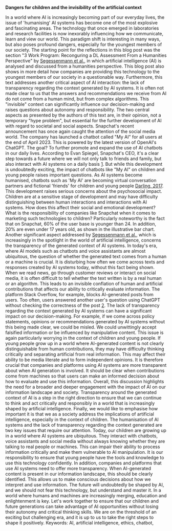 **Dangers for children and the invisibility of the artificial context**

In a world where AI is increasingly becoming part of our everyday lives, the issue of 'humanising' AI systems has become one of the most explosive and fascinating areas. The technology that once emerged in laboratories and research facilities is now inexorably influencing how we communicate, learn and view our world. This paradigm shift is interesting in many ways, but also poses profound dangers, especially for the youngest members of our society.
The starting point for the reflections in this blog post was the section "3 Work Program: Reconguring a DL Assessment From a Humanities Perspective" by [Segessenmann et al.](https://dx.doi.org/10.2139/ssrn.4554234), in which artificial intelligence (AI) is analysed and discussed from a humanities perspective.
This blog post also shows in more detail how companies are providing this technology to the youngest members of our society in a questionable way.
Furthermore, this text addresses another critical aspect of AI interaction: the lack of transparency regarding the context generated by AI systems. It is often not made clear to us that the answers and recommendations we receive from AI do not come from a human mind, but from complex algorithms. This "invisible" context can significantly influence our decision-making and raises questions about autonomy and responsibility.
The two central aspects as presented by the authors of this text are, in their opinion, not a temporary "hype problem", but essential for the further development of AI with regard to societal and social aspects.
Snapchat's recent announcement has once again caught the attention of the social media world. The company has launched a chatbot called "My AI" for all users at the end of April 2023. This is powered by the latest version of OpenAI's ChatGPT. The goal? To further promote and expand the use of AI chatbots in our daily lives. According to Evan Spiegel, Snapchat's CEO, it's a clear step towards a future where we will not only talk to friends and family, but also interact with AI systems on a daily basis [1](https://www.theverge.com/2023/2/27/23614959/snapchat-my-ai-chatbot-chatgpt-openai-plus-subscription). 
But while this development is undoubtedly exciting, the impact of chatbots like "My AI" on children and young people raises important questions.
As AI systems become humanised, chatbots such as 'My AI' are becoming virtual conversation partners and fictional 'friends' for children and young people [Darling, 2017](https://doi.org/10.1093/oso/9780190652951.003.0012). This development raises serious concerns about the psychosocial impact. Children are at a sensitive stage of development and may have difficulty distinguishing between human interactions and interactions with AI systems. How does this affect their social and emotional development? What is the responsibility of companies like Snapchat when it comes to marketing such technologies to children?
Particularly noteworthy is the fact that on Snapchat, 60% of the user base is younger than 24. In addition, 20% are even under 17 years old, as shown in the illustrative bar chart.
Another significant aspect addressed by [Segessenmann et al.](https://dx.doi.org/10.2139/ssrn.4554234), which is increasingly in the spotlight in the world of artificial intelligence, concerns the transparency of the generated context of AI systems. In today's era, where AI models such as chatbots and voice assistants are almost ubiquitous, the question of whether the generated text comes from a human or a machine is crucial.
It is disturbing how often we come across texts and responses created by AI systems today, without this fact being shown. When we read news, go through customer reviews or interact on social media, it is often difficult to tell whether the text written is by a real human or an algorithm. This leads to an invisible conflation of human and artificial contributions that affects our ability to critically evaluate information. The platform Stack Overflow, for example, blocks AI-generated posts from users. Too often, users answered another user's question using ChatGPT without checking the correctness of the post [2](https://www.zdnet.com/article/stack-overflow-temporarily-bans-answers-from-openais-chatgpt-chatbot/). 
The lack of transparency regarding the context generated by AI systems can have a significant impact on our decision-making. For example, if we come across policy statements, opinions or recommendations generated by AI systems without this being made clear, we could be misled. We could unwittingly accept falsified information or be influenced by manipulative content.
This issue is again particularly worrying in the context of children and young people. If young people grow up in a world where AI-generated content is not clearly distinguishable from human contributions, they may have difficulty thinking critically and separating artificial from real information. This may affect their ability to be media literate and to form independent opinions.
It is therefore crucial that companies and platforms using AI systems are more transparent about when AI generation is involved. It should be clear when contributions come from machines so that users can make an informed decision about how to evaluate and use this information.
Overall, this discussion highlights the need for a broader and deeper engagement with the impact of AI on our information landscape and society. Transparency around the generated context of AI is a step in the right direction to ensure that we can continue to think and act critically and responsibly in a world that is increasingly shaped by artificial intelligence.
Finally, we would like to emphasise how important it is that we as a society address the implications of artificial intelligence, especially in the context of children. The humanisation of AI systems and the lack of transparency regarding the context generated are two key issues that require our attention.
Today, our children are growing up in a world where AI systems are ubiquitous. They interact with chatbots, voice assistants and social media without always knowing whether they are talking to real people or machines. This can impair their ability to process information critically and make them vulnerable to AI manipulation. It is our responsibility to ensure that young people have the tools and knowledge to use this technology confidently.
In addition, companies and platforms that use AI systems need to offer more transparency. When AI-generated content is present in our information landscape, this should be clearly identified. This allows us to make conscious decisions about how we interpret and use information.
The future will undoubtedly be shaped by AI, and we should not fear this technology, but understand and master it.
In a world where humans and machines are increasingly merging, education and enlightenment is key. Let's work together to ensure that our children and future generations can take advantage of AI opportunities without losing their autonomy and critical thinking skills. We are on the threshold of an exciting but challenging era, and it is up to us to take the right steps to shape it positively.
Keywords: AI, artificial intelligence, ethics, chatbot, 
